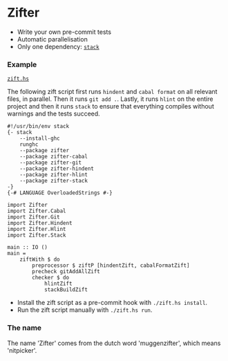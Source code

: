 Zifter
======


- Write your own pre-commit tests
- Automatic parallelisation
- Only one dependency: [`stack`](https://haskellstack.org/)


### Example

[`zift.hs`](/zift.hs)

The following zift script first runs `hindent` and `cabal format` on all relevant files, in parallel.
Then it runs `git add .`.
Lastly, it runs `hlint` on the entire project and then it runs `stack` to ensure that everything compiles without warnings and the tests succeed.

```
#!/usr/bin/env stack
{- stack
    --install-ghc
    runghc
    --package zifter
    --package zifter-cabal
    --package zifter-git
    --package zifter-hindent
    --package zifter-hlint
    --package zifter-stack
-}
{-# LANGUAGE OverloadedStrings #-}

import Zifter
import Zifter.Cabal
import Zifter.Git
import Zifter.Hindent
import Zifter.Hlint
import Zifter.Stack

main :: IO ()
main =
    ziftWith $ do
        preprocessor $ ziftP [hindentZift, cabalFormatZift]
        precheck gitAddAllZift
        checker $ do
            hlintZift
            stackBuildZift
```

- Install the zift script as a pre-commit hook with `./zift.hs install`.
- Run the zift script manually with `./zift.hs run`.

### The name

The name 'Zifter' comes from the dutch word 'muggenzifter', which means 'nitpicker'.
